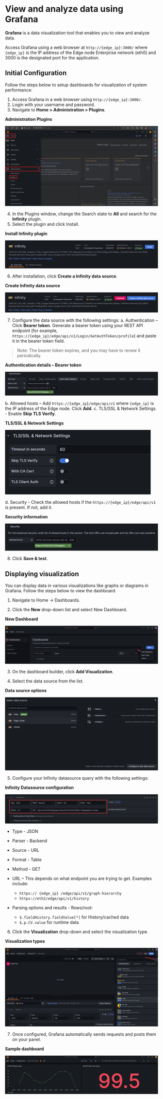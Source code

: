 # View and analyze data using Grafana

**Grafana** is a data visualization tool that enables you to view and analyze data.  

Access Grafana using a web browser at `http://{edge_ip}:3000/` where `{edge_ip}` is the IP address of the Edge node Enterprise network (eth0) and 3000 is the designated port for the application.

## Initial Configuration

Follow the steps below to setup dashboards for visualization of system performance:

1.	Access Grafana in a web browser using `http://{edge_ip}:3000/`.
2.	Login with your username and password.
3.	Navigate to **Home > Administration > Plugins**. 

**Administration Plugins**

![Figure 17-1](./17-1-admin-plugins.png) 


4.	In the Plugins window, change the Search state to **All** and search for the **Infinity** plugin.
5.	Select the plugin and click Install.

**Install Infinity plugin**

![Figure 17-2](./17-2-install-infinity-plugin.png)


6.	After installation, click **Create a Infinity data source**.

**Create Infinity data source**

![Figure 17-3](./17-3-create-infinity-datasource.png)


7.	Configure the data source with the following settings:
a.	Authentication – Click **Bearer token**. Generate a bearer token using your REST API endpoint (for example, `https://{edge_ip}/edge/api/v1/Login/GetAuthToken/profile`) and paste it in the bearer token field.

> Note: The bearer token expires, and you may have to renew it periodically.

**Authentication details – Bearer token**
 
![Figure 17-4](./17-4-bearer-token.png)


b.	Allowed hosts – Add `https://{edge_ip}/edge/api/v1` where `{edge_ip}` is the IP address of the Edge node. Click **Add**.
c.	TLS/SSL & Network Settings - Enable **Skip TLS Verify**.

**TLS/SSL & Network Settings**

![Figure 17-5](./17-5-tls-ssl.png)


d.	Security - Check the allowed hosts if the `https://{edge_ip}/edge/api/v1` is present. If not, add it.
 
**Security information**

![Figure 17-6](./17-6-security-info.png)


8.	Click **Save & test**.

## Displaying visualization

You can display data in various visualizations like graphs or diagrams in Grafana. Follow the steps below to view the dashboard.

1.	 Navigate to Home -> Dashboards.

2.	Click the **New** drop-down list and select New Dashboard.
 
**New Dashboard**

![Figure 17-7](./17-7-new-dashboard.png)

3.	On the dashboard builder, click **Add Visualization**.

4.	Select the data source from the list.

**Data source options**
 
![Figure 17-8](./17-8-datasource-options.png)


5.	Configure your Infinity datasource query with the following settings:
 

**Infinity Datasource configuration**

![Figure 17-9](./17-9-infinity-datasource-config.png)


- Type - JSON
- Parser - Backend
- Source - URL
- Format - Table
- Method - GET

- URL – This depends on what endpoint you are trying to get. Examples include:

    - `https:// {edge_ip} /edge/api/v1/graph-hierarchy`
    - `https://eth2/edge/api/v1/history`

- Parsing options and results - Rows/root:
    
    - `$.fieldHistory.fieldValue[*]` for History/cached data
    - `$.p.CV.value` for runtime data

6.	Click the **Visualization** drop-down and select the visualization type.


**Visualization types**

![Figure 17-10](./17-10-visualization-types.png)



7.	Once configured, Grafana automatically sends requests and posts them on your panel. 
 
**Sample dashboard**

![Figure 17-11](./17-11-sample-dashboard.png) 


